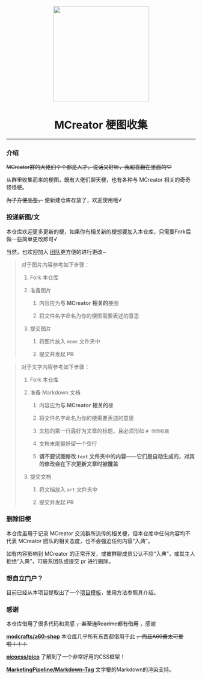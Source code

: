 <div align=center>
    <img width="255" height="255" src="https://ghproxy.net/https://raw.githubusercontent.com/MCreator-Meme-Project/mcreator-meme-project.github.io/main/static/favicon.png"/>
</div>

<center><h1> MCreator 梗图收集 </h1></center>

* * *

### 介绍

~~MCreator群的大佬们个个都是人才，说话又好听，我超喜翻在里面的♡~~

从群里收集而来的梗图，既有大佬们聊天梗，也有各种与 MCreator 相关的奇奇怪怪梗。

~~为了方便品鉴，~~ 便新建仓库存放了，欢迎使用哦√

### 投递新图/文

本仓库欢迎更多更新的梗，如果你有相关新的梗想要加入本仓库，只需要Fork后做一些简单更改即可√

当然，也欢迎加入 [团队](https://github.com/MCreator-Meme-Project)更方便的进行更改~

> 对于图片内容参考如下步骤：
>
> 1. Fork 本仓库
>
> 2. 准备图片
>
>    1. 内容应为**与 MCreator 相关的**梗图
>
>    2. 将文件名字命名为你的梗图需要表述的意思
>
> 3. 提交图片
>
>    1. 将图片放入 `meme` 文件夹中
>
>    2. 提交并发起 PR

> 对于文字内容参考如下步骤：
>
> 1. Fork 本仓库
>
> 2. 准备 Markdown 文档
>
>    1. 内容应为**与 MCreator 相关的**梗
>
>    2. 将文件名字命名为你的梗需要表述的意思
>
>    3. 文档的第一行最好为文章的标题，且必须形如 `# 你的标题`
>
>    4. 文档末尾最好留一个空行
>
>    5. **请不要试图修改 `text` 文件夹中的内容——它们是自动生成的，对其的修改会在下次更新文章时被覆盖**
>
> 3. 提交文档
>
>    1. 将文档放入 `art` 文件夹中
>
>    2. 提交并发起 PR

### 删除旧梗

本仓库虽用于记录 MCreator 交流群所流传的相关梗，但本仓库中任何内容均不代表 MCreator 团队的相关态度，也不会强迫任何内容“入典”。

如有内容影响到 MCreator 的正常开发，或被群聊成员公认不应“入典”，或其主人拒绝“入典”，可联系团队或提交 pr 进行删除。

### 想自立门户？

目前已经从本项目提取出了一个[项目模板](https://github.com/NoneMeme/memebox)，使用方法参照其介绍。

### 感谢

本仓库借用了很多代码和灵感 ~~，甚至连Readme都有借用~~ ，感谢

**[modcrafts/a60-shop](https://github.com/modcrafts/a60-shop)** 本仓库几乎所有东西都借用于此 ~~，而且A60酱太可爱啦！！！~~ 

**[picocss/pico](https://github.com/picocss/pico/tree/f9e97c0bf430df8fa3f730eb6a6e84f63d4a9b0c)** 了解到了一个非常好用的CSS框架！

**[MarketingPipeline/Markdown-Tag](https://github.com/MarketingPipeline/Markdown-Tag)** 文字梗的Markdown的渲染支持。

